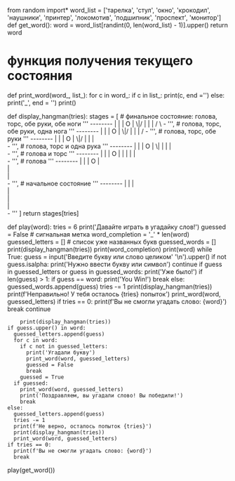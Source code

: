 from random import*
word_list = ['тарелка', 'стул', 'окно', 'крокодил', 'наушники', 'принтер', 'локомотив', 'подшипник', 'проспект', 'монитор']
def get_word():
  word = word_list[randint(0, len(word_list) - 1)].upper()
  return word
# функция получения текущего состояния
def print_word(word_, list_):
  for c in word_:
    if c in list_:
      print(c, end ='')
    else: 
      print('_', end = '')
  print()
      
def display_hangman(tries):
    stages = [  # финальное состояние: голова, торс, обе руки, обе ноги
                '''
                   --------
                   |      |
                   |      O
                   |     \\|/
                   |      |
                   |     / \\
                   -
                ''',
                # голова, торс, обе руки, одна нога
                '''
                   --------
                   |      |
                   |      O
                   |     \\|/
                   |      |
                   |     / 
                   -
                ''',
                # голова, торс, обе руки
                '''
                   --------
                   |      |
                   |      O
                   |     \\|/
                   |      |
                   |      
                   -
                ''',
                # голова, торс и одна рука
                '''
                   --------
                   |      |
                   |      O
                   |     \\|
                   |      |
                   |     
                   -
                ''',
                # голова и торс
                '''
                   --------
                   |      |
                   |      O
                   |      |
                   |      |
                   |     
                   -
                ''',
                # голова
                '''
                   --------
                   |      |
                   |      O
                   |    
                   |      
                   |     
                   -
                ''',
                # начальное состояние
                '''
                   --------
                   |      |
                   |      
                   |    
                   |      
                   |     
                   -
                '''
    ]
    return stages[tries]

def play(word):
  tries = 6
  print('Давайте играть в угадайку слов!')
  guessed = False    # сигнальная метка
  word_completion = '_' * len(word)
  guessed_letters = []               # список уже названных букв
  guessed_words = []
  print(display_hangman(tries))
  print(word_completion)
  print(word)
  while True:
    guess = input('Введите букву или слово целиком' '\n').upper()
    if not guess.isalpha:
      print('Нужно ввести букву или символ')
      continue
    if guess in guessed_letters or guess in guessed_words:
      print('Уже было!')
    if len(guess) > 1:
      if guess == word:
        print('You Win!')
        break
      else:
        guessed_words.append(guess)
        tries -= 1
        print(display_hangman(tries))
        print(f'Неправильно! У тебя осталось {tries} попыток')
        print_word(word, guessed_letters)
        if tries == 0:
          print(f'Вы не смогли угадать слово: {word}')
          break
        continue
      
        print(display_hangman(tries))        
    if guess.upper() in word:
      guessed_letters.append(guess)
      for c in word:
        if c not in guessed_letters:
          print('Угадали букву')
          print_word(word, guessed_letters)
          guessed = False
          break
        guessed = True
      if guessed:    
        print_word(word, guessed_letters)
        print('Поздравляем, вы угадали слово! Вы победили!')
        break
    else:
      guessed_letters.append(guess)
      tries -= 1
      print(f'Не верно, осталось попыток {tries}')
      print(display_hangman(tries))
      print_word(word, guessed_letters)
    if tries == 0:
      print(f'Вы не смогли угадать слово: {word}')
      break
      
play(get_word())

